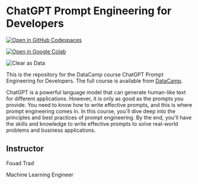 # ChatGPT Prompt Engineering for Developers

[![Open in GitHub Codespaces](https://github.com/codespaces/badge.svg)](https://codespaces.new/datttrian/chatgpt-prompt-engineering-for-developers)

[![Open in Google Colab](![](https://colab.research.google.com/assets/colab-badge.svg))](https://codespaces.new/datttrian/chatgpt-prompt-engineering-for-developers)

![Clear as Data](http://drive.google.com/uc?export=view&id=1PJVtMhPE_h3g2c9wXm9tf6_pIhvMyDRI)

This is the repository for the DataCamp course ChatGPT Prompt Engineering for Developers. The full course is available from [DataCamp](https://www.datacamp.com/courses/chatgpt-prompt-engineering-for-developers).

ChatGPT is a powerful language model that can generate human-like text for
different applications. However, it is only as good as the prompts you provide.
You need to know how to write effective prompts, and this is where prompt
engineering comes in. In this course, you'll dive deep into the principles and
best practices of prompt engineering. By the end, you'll have the skills and
knowledge to write effective prompts to solve real-world problems and business
applications.

## Instructor

Fouad Trad

Machine Learning Engineer

